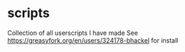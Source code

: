 # scripts
Collection of all userscripts I have made
See https://greasyfork.org/en/users/324178-bhackel for install
